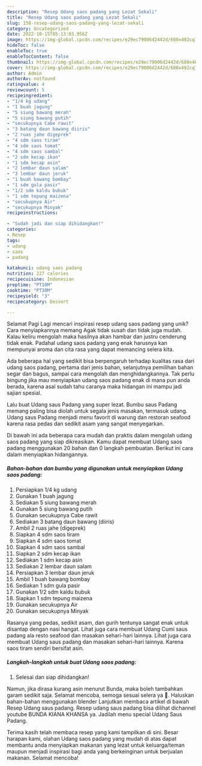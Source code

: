 ```yaml
---
description: "Resep Udang saos padang yang Lezat Sekali"
title: "Resep Udang saos padang yang Lezat Sekali"
slug: 158-resep-udang-saos-padang-yang-lezat-sekali
category: Uncategorized
date: 2022-10-15T05:13:03.956Z
image: https://img-global.cpcdn.com/recipes/e29ec79006d2442d/680x482cq70/udang-saos-padang-foto-resep-utama.jpg
hideToc: false
enableToc: true
enableTocContent: false
thumbnail: https://img-global.cpcdn.com/recipes/e29ec79006d2442d/680x482cq70/udang-saos-padang-foto-resep-utama.jpg
cover: https://img-global.cpcdn.com/recipes/e29ec79006d2442d/680x482cq70/udang-saos-padang-foto-resep-utama.jpg
author: Admin
authorAv: notfound
ratingvalue: 4
reviewcount: 5
recipeingredient:
- "1/4 kg udang"
- "1 buah jagung"
- "5 siung bawang merah"
- "5 siung bawang putih"
- "secukupnya Cabe rawit"
- "3 batang daun bawang diiris"
- "2 ruas jahe digeprek"
- "4 sdm saos tiram"
- "4 sdm saos tomat"
- "4 sdm saos sambal"
- "2 sdm kecap ikan"
- "1 sdm kecap asin"
- "2 lembar daun salam"
- "3 lembar daun jeruk"
- "1 buah bawang bombay"
- "1 sdm gula pasir"
- "1/2 sdm kaldu bubuk"
- "1 sdm tepung maizena"
- "secukupnya Air"
- "secukupnya Minyak"
recipeinstructions:

- "Sudah jadi dan siap dihidangkan!"
categories:
- Resep
tags:
- udang
- saos
- padang

katakunci: udang saos padang 
nutrition: 227 calories
recipecuisine: Indonesian
preptime: "PT10M"
cooktime: "PT30M"
recipeyield: "3"
recipecategory: Dessert

---
```



Selamat Pagi Lagi mencari inspirasi resep udang saos padang yang unik? Cara menyiapkannya memang Agak tidak susah dan tidak juga mudah. Kalau keliru mengolah maka hasilnya akan hambar dan justru cenderung tidak enak. Padahal udang saos padang yang enak harusnya kan mempunyai aroma dan cita rasa yang dapat memancing selera kita.


Ada beberapa hal yang sedikit bisa berpengaruh terhadap kualitas rasa dari udang saos padang, pertama dari jenis bahan, selanjutnya pemilihan bahan segar dan bagus, sampai cara mengolah dan menghidangkannya. Tak perlu bingung jika mau menyiapkan udang saos padang enak di mana pun anda berada, karena asal sudah tahu caranya maka hidangan ini mampu jadi sajian spesial.

Lalu buat Udang saus Padang yang super lezat. Bumbu saus Padang memang paling bisa diolah untuk segala jenis masakan, termasuk udang. Udang saus Padang menjadi menu favorit di warung dan restoran seafood karena rasa pedas dan sedikit asam yang sangat menyegarkan.


Di bawah ini ada beberapa cara mudah dan praktis dalam mengolah udang saos padang yang siap dikreasikan. Kamu dapat membuat Udang saos padang menggunakan 20 bahan dan 0 langkah pembuatan. Berikut ini cara dalam menyiapkan hidangannya.

<!--inarticleads1-->

##### Bahan-bahan dan bumbu yang digunakan untuk menyiapkan Udang saos padang:

1. Persiapkan 1/4 kg udang
1. Gunakan 1 buah jagung
1. Sediakan 5 siung bawang merah
1. Gunakan 5 siung bawang putih
1. Gunakan secukupnya Cabe rawit
1. Sediakan 3 batang daun bawang (diiris)
1. Ambil 2 ruas jahe (digeprek)
1. Siapkan 4 sdm saos tiram
1. Siapkan 4 sdm saos tomat
1. Siapkan 4 sdm saos sambal
1. Siapkan 2 sdm kecap ikan
1. Sediakan 1 sdm kecap asin
1. Sediakan 2 lembar daun salam
1. Persiapkan 3 lembar daun jeruk
1. Ambil 1 buah bawang bombay
1. Sediakan 1 sdm gula pasir
1. Gunakan 1/2 sdm kaldu bubuk
1. Siapkan 1 sdm tepung maizena
1. Gunakan secukupnya Air
1. Gunakan secukupnya Minyak


Rasanya yang pedas, sedikit asam, dan gurih tentunya sangat enak untuk disantap dengan nasi hangat. Lihat juga cara membuat Udang Cumi saus padang ala resto seafood dan masakan sehari-hari lainnya. Lihat juga cara membuat Udang saus padang dan masakan sehari-hari lainnya. Karena saos tiram sendiri bersifat asin. 

<!--inarticleads2-->

##### Langkah-langkah untuk buat Udang saos padang:


1. Selesai dan siap dihidangkan!

Namun, jika dirasa kurang asin menurut Bunda, maka boleh tambahkan garam sedikit saja. Selamat mencoba, semoga sesuai selera ya 🙂. Haluskan bahan-bahan menggunakan blender Lanjutkan membaca artikel di bawah Resep Udang saus padang. Resep udang saus padang bisa dilihat dichannel youtube BUNDA KIANA KHANSA ya. Jadilah menu special Udang Saus Padang. 

Terima kasih telah membaca resep yang kami tampilkan di sini. Besar harapan kami, olahan Udang saos padang yang mudah di atas dapat membantu anda menyiapkan makanan yang lezat untuk keluarga/teman maupun menjadi inspirasi bagi anda yang berkeinginan untuk berjualan makanan. Selamat mencoba!
